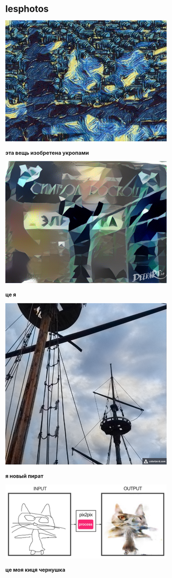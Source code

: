 # lesphotos
![alt text](https://github.com/laissezmoi/lesphotos/blob/master/e871d294-e15a-4488-81ed-62953cdad064.jpg "эта вещь изобретена укропами")
### эта вещь изобретена укропами
![alt text](https://github.com/laissezmoi/lesphotos/blob/master/64f347d97172a50e460dd46ae07b8c47.jpg "це я")
### це я
![alt text](https://github.com/laissezmoi/lesphotos/blob/master/6d62ba4e8133097d3ca4c812827469e8_13139bbc-43ee-4025-8b8e-0277fb00406e.png "я новый пират")
### я новый пират
![alt text](https://github.com/laissezmoi/lesphotos/blob/master/pix2pix.png "це моя киця чернушка")
### це моя киця чернушка

